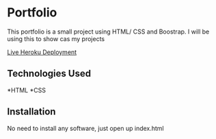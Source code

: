 # Portfolio
This portfolio is a small project using HTML/ CSS and Boostrap. I will be using this to show cas my projects

[Live Heroku Deployment](https://portfolio-tasheen.herokuapp.com/)



## Technologies Used

*HTML
*CSS

## Installation

No need to install any software, just open up index.html
